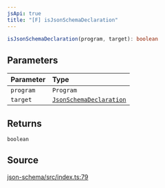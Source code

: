 ```yaml
---
jsApi: true
title: "[F] isJsonSchemaDeclaration"
---
```


```ts
isJsonSchemaDeclaration(program, target): boolean
```

## Parameters

| Parameter | Type                                                     |
| :-------- | :------------------------------------------------------- |
| `program` | `Program`                                                |
| `target`  | [`JsonSchemaDeclaration`](Type.JsonSchemaDeclaration.md) |

## Returns

`boolean`

## Source

[json-schema/src/index.ts:79](https://github.com/markcowl/cadl/blob/3db15286/packages/json-schema/src/index.ts#L79)
